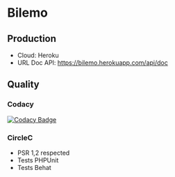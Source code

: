 # Bilemo

## Production

-  Cloud: Heroku
-  URL Doc API: https://bilemo.herokuapp.com/api/doc

## Quality
### Codacy
[![Codacy Badge](https://api.codacy.com/project/badge/Grade/18382a0c8de54f548ebc7d522b7f1ed9)](https://www.codacy.com?utm_source=github.com&amp;utm_medium=referral&amp;utm_content=AurelienMo/bilemo&amp;utm_campaign=Badge_Grade)
### CircleC

-  PSR 1,2 respected
-  Tests PHPUnit
-  Tests Behat
